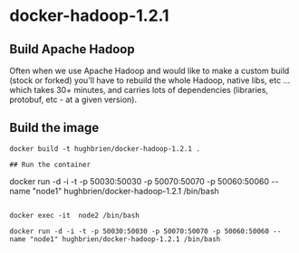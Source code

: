 docker-hadoop-1.2.1
===================

## Build Apache Hadoop
Often when we use Apache Hadoop and would like to make a custom build (stock or forked) you'll have to rebuild the whole Hadoop, native libs, etc ... which takes 30+ minutes, and carries lots of dependencies (libraries, protobuf, etc - at a given version).


## Build the image
```
docker build -t hughbrien/docker-hadoop-1.2.1 . 

## Run the container
```
docker run -d -i -t -p 50030:50030 -p 50070:50070 -p 50060:50060 --name "node1" hughbrien/docker-hadoop-1.2.1 /bin/bash
```

docker exec -it  node2 /bin/bash

docker run -d -i -t -p 50030:50030 -p 50070:50070 -p 50060:50060 --name "node1" hughbrien/docker-hadoop-1.2.1 /bin/bash
